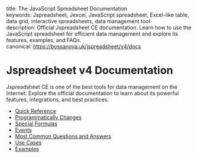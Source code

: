 title: The JavaScript Spreadsheet Documentation  
keywords: Jspreadsheet, Jexcel, JavaScript spreadsheet, Excel-like table, data grid, interactive spreadsheets, data management tool  
description: Official Jspreadsheet CE documentation. Learn how to use the JavaScript spreadsheet for efficient data management and explore its features, examples, and FAQs.  
canonical: https://bossanova.uk/jspreadsheet/v4/docs

# Jspreadsheet v4 Documentation

Jspreadsheet CE is one of the best tools for data management on the Internet. Explore the official documentation to learn about its powerful features, integrations, and best practices.

- [Quick Reference](/jspreadsheet/v4/docs/quick-reference)
- [Programmatically Changes](/jspreadsheet/v4/docs/programmatically-changes)
- [Special Formulas](/jspreadsheet/v4/docs/special-formulas)
- [Events](/jspreadsheet/v4/docs/events)
- [Most Common Questions and Answers](/jspreadsheet/v4/docs/most-common-questions-and-answers)  
- [Use Cases](/jspreadsheet/v4/cases)
- [Examples](/jspreadsheet/v4/examples)